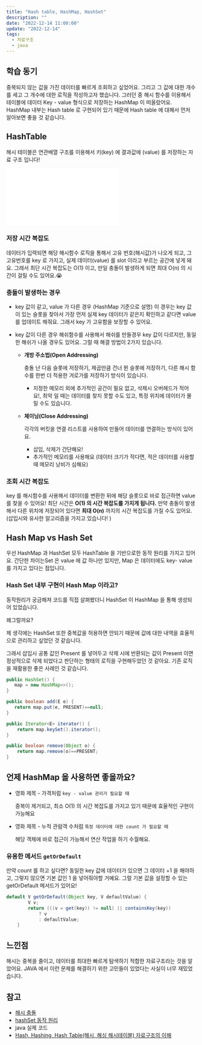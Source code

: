 ```yaml
---
title: "Hash table, HashMap, HashSet"
description: ""
date: "2022-12-14 11:00:00"
update: "2022-12-14"
tags:
  - 자료구조
  - java 
---
```


## 학습 동기

중복되지 않는 값을 가진 데이터를 빠르게 조회하고 싶었어요. 그리고 그 값에 대한 개수를 세고 그 개수에 대한 로직을 작성하고자 했습니다. 그러던 중 해시 함수를 이용해서 테이블에 데이터 Key - value 형식으로 저장하는 HashMap 이 떠올랐어요. HashMap 내부는 Hash table 로 구현되어 있기 때문에 Hash table 에 대해서 먼저 알아보면 좋을 것 같습니다. 

## HashTable

해시 테이블은 연관배열 구조를 이용해서 키(key) 에 결과값에 (value) 를 저장하는 자료 구조 입니다! 

![hash_table.png](./hash_table.md)

### 저장 시간 복잡도

데이터가 입력되면 해당 해시함수 로직을 통해서 고유 번호(해시값)가 나오게 되고, 그 고유번호를 key 로 가지고, 실제 데이터(value) 를 slot 이라고 부르는 공간에 넣게 돼요. 그래서 최단 시간 복잡도는 O(1) 이고, 만일 충돌이 발생하게 되면  최대 O(n) 의 시간이 걸릴 수도 있어요.😭

### 충돌이 발생하는 경우

- key 값이 같고, value 가 다른 경우
    (HashMap 기준으로 설명)
    이 경우는 key 값이 있는 슬롯을 찾아서 가장 먼저 실제 key 데이터가 같은지 확인하고 같다면 value 를 업데이트 해줘요. 그래서 key 가 고유함을 보장할 수 있어요. 
    
- key 값이 다른 경우
    해쉬함수를 사용해서 해쉬를 만들경우 key 값이 다르지만, 동일한 해쉬가 나올 경우도 있어요. 그럴 때 해결 방법이 2가지 있습니다. 
    
    - **개방 주소법(Open Addressing)**
        
        충돌 난 다음 슬롯에 저장하기, 제곱만큼 건너 뛴 슬롯에 저장하기, 다른 해시 함수를 한번 더 적용한 겨로가를 저장하기 방식이 있습니다. 
        
        - 지정한 메모리 외에 추가적인 공간이 필요 없고, 삭제시 오버헤드가 적어요!, 최악 일 때는 데이터를 찾지 못할 수도 있고, 특정 위치에 데이터가 몰릴 수도 있습니다.
    - **체이닝(Close Addressing)**
        
        각각의 버킷을 연결 리스트를 사용하여 만들어 데이터를 연결하는 방식이 있어요. 
        
        - 삽입, 삭제가 간단해요!
        - 추가적인 메모리를 사용해요 (데이터 크기가 작다면, 적은 데이터를 사용할 때 메모리 낭비가 심해요)
        

### 조회 시간 복잡도

key 를 해시함수를 사용해서 데이터를 변환한 뒤에 해당 슬롯으로 바로 접근하면 value 를 찾을 수 있어요!  최단 시간은 **O(1) 의 시간 복잡도를 가지게 됩니다.** 만약 충돌이 발생해서 다른 위치에 저장되어 있다면 **최대 O(n)** 까지의 시간 복잡도를 가질 수도 있어요. (삽입시와 유사한 알고리즘을 가지고 있습니다! )

## Hash Map vs Hash Set

우선 HashMap 과 HashSet 모두 HashTable 을 기반으로한 동작 원리를 가지고 있어요. 간단한 차이는Set 은 value 에 값 하나만 있지만,  Map 은  데이터에도 key- value 를 가지고 있다는 점입니다.

### Hash Set 내부 구현이 Hash Map  이라고?

동작원리가 궁금해져 코드를 직접 살펴봤더니 HashSet 이 HashMap 을 통해 생성되어 있었습니다.

왜그럴까요? 

제 생각에는 HashSet 또한 중복값을 허용하면 안되기 때문에 값에 대한 내역을 효율적으로 관리하고 싶었던 것 같습니다. 

그래서 삽입시 공통 값인 Present 를 넣어두고 삭제 시에 반환되는 값이 Present 이면 정상적으로 삭제 되었다고 판단하는 형태의 로직을 구현해두었던 것 같아요. 기존 로직을 재활용한  좋은 사례인 것 같습니다. 

```java
public HashSet() {
   map = new HashMap<>();
}

public boolean add(E e) {
   return map.put(e, PRESENT)==null;
}

public Iterator<E> iterator() {
    return map.keySet().iterator();
}

public boolean remove(Object o) {
    return map.remove(o)==PRESENT;
}
```

## 언제 HashMap 을 사용하면 좋을까요?

- 영화 제목 - 가격처럼 `key - value 관리가 필요할 때`
    
    중복이 제거되고, 최소 O(1) 의 시간 복잡도를 가지고 있기 때문에 효율적인 구현이 가능해요
    
- 영화 제목 - 누적 관람객 수처럼 `특정 데이터에 대한 count 가 필요할 때`
    
    해당 객체에 바로 접근이 가능해서 연산 작업을 하기 수월해요. 
    

### 유용한 메서드 `getOrDefault`

만약 count 를 하고 싶다면? 동일한 key 값에 데이터가 있으면 그 데이터 +1 을 해야하고, 그렇지 않으면 기본 값인 1 을 넣어줘야할 거예요. 그럴 기본 값을 설정할 수 있는 getOrDefault 메서드가 있어요! 

```java
default V getOrDefault(Object key, V defaultValue) {
        V v;
        return (((v = get(key)) != null) || containsKey(key))
            ? v
            : defaultValue;
    }
```

## 느낀점

해시는 중복을 줄이고, 데이터를 최대한 빠르게 탐색하기 적합한 자료구조라는 것을 알았어요. JAVA 에서 이런 문제를 해결하기 위한 고민들이 있었다는 사실이 너무 재밌었습니다. 

## 참고

- [해시 충돌](https://javannspring.tistory.com/238)
- [hashSet 동작 원리](https://www.blog.ecsimsw.com/entry/%EC%9E%91%EC%84%B1-%EC%A4%91-%EC%9E%90%EB%B0%94-HashSet%EC%9D%98-%EC%9B%90%EB%A6%AC)
- java 실제 코드
- [Hash, Hashing, Hash Table(해시, 해싱 해시테이블) 자료구조의 이해](https://velog.io/@cyranocoding/Hash-Hashing-Hash-Table%ED%95%B4%EC%8B%9C-%ED%95%B4%EC%8B%B1-%ED%95%B4%EC%8B%9C%ED%85%8C%EC%9D%B4%EB%B8%94-%EC%9E%90%EB%A3%8C%EA%B5%AC%EC%A1%B0%EC%9D%98-%EC%9D%B4%ED%95%B4-6ijyonph6o)